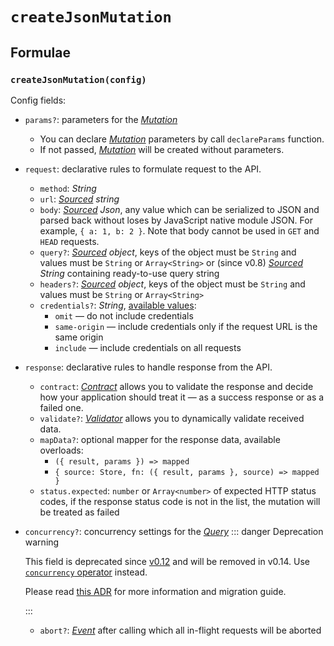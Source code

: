 # `createJsonMutation` <Badge type="tip" text="since v0.2" />

## Formulae

### `createJsonMutation(config)`

Config fields:

- `params?`: parameters for the [_Mutation_](/api/primitives/mutation)

  - You can declare [_Mutation_](/api/primitives/mutation) parameters by call `declareParams` function.
  - If not passed, [_Mutation_](/api/primitives/mutation) will be created without parameters.

- `request`: declarative rules to formulate request to the API.

  - `method`: _String_
  - `url`: _[Sourced](/api/primitives/sourced) string_
  - `body`: _[Sourced](/api/primitives/sourced) Json_, any value which can be serialized to JSON and parsed back without loses by JavaScript native module JSON. For example, `{ a: 1, b: 2 }`. Note that body cannot be used in `GET` and `HEAD` requests.
  - `query?`: _[Sourced](/api/primitives/sourced) object_, keys of the object must be `String` and values must be `String` or `Array<String>` or (since v0.8) _[Sourced](/api/primitives/sourced) String_ containing ready-to-use query string
  - `headers?`: _[Sourced](/api/primitives/sourced) object_, keys of the object must be `String` and values must be `String` or `Array<String>`
  - `credentials?`: _String_, [available values](https://developer.mozilla.org/en-US/docs/Web/API/Request/credentials):
    - `omit` — do not include credentials
    - `same-origin` — include credentials only if the request URL is the same origin
    - `include` — include credentials on all requests

- `response`: declarative rules to handle response from the API.

  - `contract`: [_Contract_](/api/primitives/contract) allows you to validate the response and decide how your application should treat it — as a success response or as a failed one.
  - `validate?`: [_Validator_](/api/primitives/validator) allows you to dynamically validate received data.
  - `mapData?`: optional mapper for the response data, available overloads:
    - `({ result, params }) => mapped`
    - `{ source: Store, fn: ({ result, params }, source) => mapped }`
  - `status.expected`: `number` or `Array<number>` of expected HTTP status codes, if the response status code is not in the list, the mutation will be treated as failed

- `concurrency?`: concurrency settings for the [_Query_](/api/primitives/query)
  ::: danger Deprecation warning

  This field is deprecated since [v0.12](/releases/0-12) and will be removed in v0.14. Use [`concurrency` operator](/api/operators/concurrency) instead.

  Please read [this ADR](/adr/concurrency) for more information and migration guide.

  :::

  - `abort?`: [_Event_](https://effector.dev/en/api/effector/event/) after calling which all in-flight requests will be aborted
